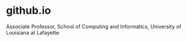 # github.io
Associate Professor, School of Computing and Informatics, University of Louisiana at Lafayette
